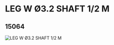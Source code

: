 # LEG W Ø3.2 SHAFT 1/2 M
## 15064
![LEG W Ø3.2 SHAFT 1/2 M](https://lc-www-live-s.legocdn.com/media/bricks/5/2/6051523.jpg)